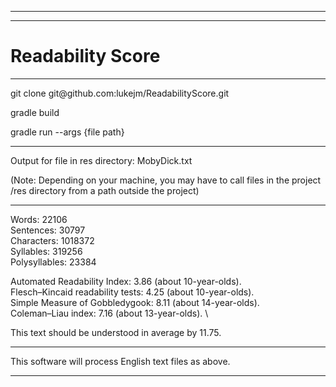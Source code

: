 ***
***
# Readability Score

***

git clone git<span>@github<span>.co<span>m:lukejm/ReadabilityScore.git

gradle build

gradle run --args {file path}

***

Output for file in res directory: MobyDick.txt

(Note: Depending on your machine, you may have to call files 
in the project /res directory from a path outside the project)

***

Words: 22106 \
Sentences: 30797 \
Characters: 1018372 \
Syllables: 319256 \
Polysyllables: 23384 

Automated Readability Index: 3.86 (about 10-year-olds). \
Flesch–Kincaid readability tests: 4.25 (about 10-year-olds). \
Simple Measure of Gobbledygook: 8.11 (about 14-year-olds). \
Coleman–Liau index: 7.16 (about 13-year-olds). \

This text should be understood in average by 11.75.

***

This software will process English text files as above.

***
